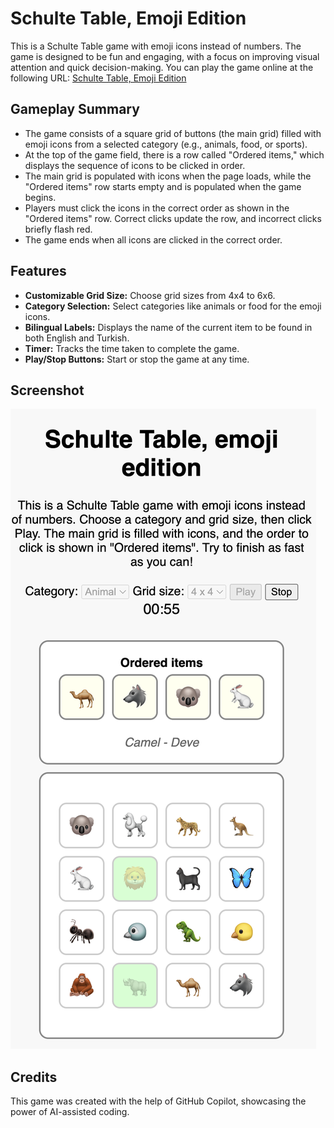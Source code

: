 # Schulte Table, Emoji Edition

This is a Schulte Table game with emoji icons instead of numbers. The game is designed to be fun and engaging, with a focus on improving visual attention and quick decision-making.
You can play the game online at the following URL:
[Schulte Table, Emoji Edition](https://dmitriik.github.io/copilot_playing_around/schulte_table.html)

## Gameplay Summary
- The game consists of a square grid of buttons (the main grid) filled with emoji icons from a selected category (e.g., animals, food, or sports).
- At the top of the game field, there is a row called "Ordered items," which displays the sequence of icons to be clicked in order.
- The main grid is populated with icons when the page loads, while the "Ordered items" row starts empty and is populated when the game begins.
- Players must click the icons in the correct order as shown in the "Ordered items" row. Correct clicks update the row, and incorrect clicks briefly flash red.
- The game ends when all icons are clicked in the correct order.

## Features
- **Customizable Grid Size:** Choose grid sizes from 4x4 to 6x6.
- **Category Selection:** Select categories like animals or food for the emoji icons.
- **Bilingual Labels:** Displays the name of the current item to be found in both English and Turkish.
- **Timer:** Tracks the time taken to complete the game.
- **Play/Stop Buttons:** Start or stop the game at any time.

## Screenshot
![Gameplay Screenshot](game_play.png)

## Credits
This game was created with the help of GitHub Copilot, showcasing the power of AI-assisted coding.



